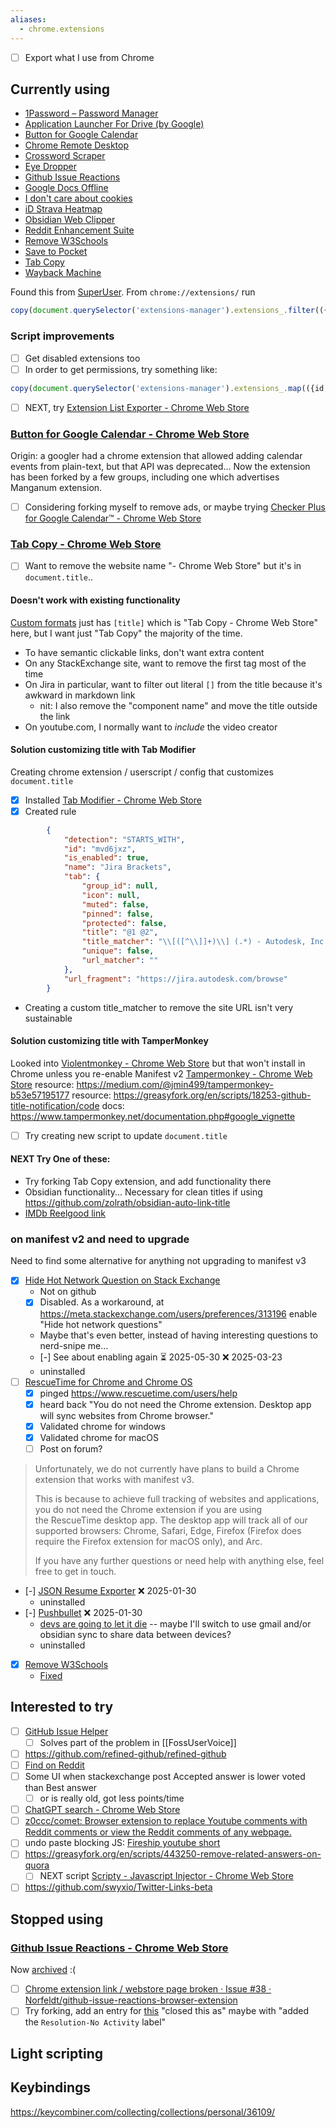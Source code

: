 ```yaml
---
aliases:
  - chrome.extensions
---
```

- [ ] Export what I use from Chrome

## Currently using

- [1Password – Password Manager](https://chromewebstore.google.com/detail/aeblfdkhhhdcdjpifhhbdiojplfjncoa)
- [Application Launcher For Drive (by Google)](https://chromewebstore.google.com/detail/lmjegmlicamnimmfhcmpkclmigmmcbeh)
- [Button for Google Calendar](https://chromewebstore.google.com/detail/lfjnmopldodmmdhddmeacgjnjeakjpki)
- [Chrome Remote Desktop](https://chromewebstore.google.com/detail/inomeogfingihgjfjlpeplalcfajhgai)
- [Crossword Scraper](https://chromewebstore.google.com/detail/lmneijnoafbpnfdjabialjehgohpmcpo)
- [Eye Dropper](https://chromewebstore.google.com/detail/hmdcmlfkchdmnmnmheododdhjedfccka)
- [Github Issue Reactions](https://chromewebstore.google.com/detail/enekincdenmmbpgkbhflknhaphpajnfd)
- [Google Docs Offline](https://chromewebstore.google.com/detail/ghbmnnjooekpmoecnnnilnnbdlolhkhi)
- [I don't care about cookies](https://chromewebstore.google.com/detail/fihnjjcciajhdojfnbdddfaoknhalnja)
- [iD Strava Heatmap](https://chromewebstore.google.com/detail/eglbcifjafncknmpmnelckombmgddlco)
- [Obsidian Web Clipper](https://chromewebstore.google.com/detail/cnjifjpddelmedmihgijeibhnjfabmlf)
- [Reddit Enhancement Suite](https://chromewebstore.google.com/detail/kbmfpngjjgdllneeigpgjifpgocmfgmb)
- [Remove W3Schools](https://chromewebstore.google.com/detail/gohnadkcefpdhblajddfnhapimpdjkje)
- [Save to Pocket](https://chromewebstore.google.com/detail/niloccemoadcdkdjlinkgdfekeahmflj)
- [Tab Copy](https://chromewebstore.google.com/detail/micdllihgoppmejpecmkilggmaagfdmb)
- [Wayback Machine](https://chromewebstore.google.com/detail/fpnmgdkabkmnadcjpehmlllkndpkmiak)

Found this from [SuperUser](https://superuser.com/questions/1164152/get-a-list-of-installed-chrome-extensions). From `chrome://extensions/` run

```js
copy(document.querySelector('extensions-manager').extensions_.filter(({state}) => state !== 'DISABLED').map(({name, webStoreUrl}) => `- [${name}](${webStoreUrl})`).join("\n"))
```

### Script improvements

- [ ] Get disabled extensions too
- [ ] In order to get permissions, try something like:
```js
copy(document.querySelector('extensions-manager').extensions_.map(({id, name, state, webStoreUrl, permissions}) => ({id, name, state, webStoreUrl, perms: permissions.simplePermissions.map(simple => simple.message)})))
```
- [ ] NEXT, try [Extension List Exporter - Chrome Web Store](https://chromewebstore.google.com/detail/extension-list-exporter/bhhfnfghihjhloegfchnfhcknbpdfmle)
### [Button for Google Calendar - Chrome Web Store](https://chromewebstore.google.com/detail/button-for-google-calenda/lfjnmopldodmmdhddmeacgjnjeakjpki)
Origin: a googler had a chrome extension that allowed adding calendar events from plain-text, but that API was deprecated...
Now the extension has been forked by a few groups, including one which advertises Manganum extension.
- [ ] Considering forking myself to remove ads, or maybe trying [Checker Plus for Google Calendar™ - Chrome Web Store](https://chromewebstore.google.com/detail/checker-plus-for-google-c/hkhggnncdpfibdhinjiegagmopldibha)
### [Tab Copy - Chrome Web Store](https://chromewebstore.google.com/detail/tab-copy/micdllihgoppmejpecmkilggmaagfdmb)
- [ ] Want to remove the website name "- Chrome Web Store" but it's in `document.title`..
#### Doesn't work with existing functionality
[Custom formats](https://tabcopy.com/docs/formats/custom-formats/)  just has `[title]` which is "Tab Copy - Chrome Web Store" here, but I want just "Tab Copy" the majority of the time.
- To have semantic clickable links, don't want extra content
- On any StackExchange site, want to remove the first tag most of the time
- On Jira in particular, want to filter out literal `[]` from the title because it's awkward in markdown link
	- nit: I also remove the "component name" and move the title outside the link
- On youtube.com, I normally want to *include* the video creator
#### Solution customizing title with Tab Modifier 
Creating chrome extension / userscript / config that customizes `document.title` 
- [x] Installed [Tab Modifier - Chrome Web Store](https://chromewebstore.google.com/detail/tab-modifier/hcbgadmbdkiilgpifjgcakjehmafcjai?hl=en)
- [x] Created rule
```json
        {
            "detection": "STARTS_WITH",
            "id": "mvd6jxz",
            "is_enabled": true,
            "name": "Jira Brackets",
            "tab": {
                "group_id": null,
                "icon": null,
                "muted": false,
                "pinned": false,
                "protected": false,
                "title": "@1 @2",
                "title_matcher": "\\[([^\\]]+)\\] (.*) - Autodesk, Inc. JIRA",
                "unique": false,
                "url_matcher": ""
            },
            "url_fragment": "https://jira.autodesk.com/browse"
        }
```
- Creating a custom title_matcher to remove the site URL isn't very sustainable
#### Solution customizing title with TamperMonkey
Looked into [Violentmonkey - Chrome Web Store](https://chromewebstore.google.com/detail/violentmonkey/jinjaccalgkegednnccohejagnlnfdag) but that won't install in Chrome unless you re-enable Manifest v2
[Tampermonkey - Chrome Web Store](https://chromewebstore.google.com/detail/tampermonkey/dhdgffkkebhmkfjojejmpbldmpobfkfo)
resource: https://medium.com/@jmin499/tampermonkey-b53e57195177
resource: https://greasyfork.org/en/scripts/18253-github-title-notification/code
docs: https://www.tampermonkey.net/documentation.php#google_vignette
- [ ] Try creating new script to update `document.title`

#### NEXT Try One of these:
- Try forking Tab Copy extension, and add functionality there
- Obsidian functionality... Necessary for clean titles if using https://github.com/zolrath/obsidian-auto-link-title
- [IMDb Reelgood link](https://greasyfork.org/en/scripts/454802-imdb-reelgood-link)

### on manifest v2 and need to upgrade
Need to find some alternative for anything not upgrading to manifest v3
- [x] [Hide Hot Network Question on Stack Exchange](https://chromewebstore.google.com/detail/hide-hot-network-question/jommfgnflipjalbpbgcfghdpoeijpoab)
	- Not on github
	- [x] Disabled. As a workaround, at https://meta.stackexchange.com/users/preferences/313196 enable "Hide hot network questions"
	- Maybe that's even better, instead of having interesting questions to nerd-snipe me...
	- [-] See about enabling again ⏳ 2025-05-30 ❌ 2025-03-23
	- uninstalled
- [ ] [RescueTime for Chrome and Chrome OS](https://chromewebstore.google.com/detail/rescuetime-for-chrome-and/bdakmnplckeopfghnlpocafcepegjeap)
	- [x] pinged https://www.rescuetime.com/users/help
	- [x] heard back "You do not need the Chrome extension. Desktop app will sync websites from Chrome browser."
	- [x] Validated chrome for windows
	- [x] Validated chrome for macOS
	- [ ] Post on forum?

> Unfortunately, we do not currently have plans to build a Chrome extension that works with manifest v3.  
>   
> This is because to achieve full tracking of websites and applications, you do not need the Chrome extension if you are using the RescueTime desktop app. The desktop app will track all of our supported browsers: Chrome, Safari, Edge, Firefox (Firefox does require the Firefox extension for macOS only), and Arc.  
>   
> If you have any further questions or need help with anything else, feel free to get in touch.

- [-] [JSON Resume Exporter](https://chromewebstore.google.com/detail/json-resume-exporter/caobgmmcpklomkcckaenhjlokpmfbdec) ❌ 2025-01-30
	- uninstalled
- [-] [Pushbullet](https://chromewebstore.google.com/detail/pushbullet/chlffgpmiacpedhhbkiomidkjlcfhogd) ❌ 2025-01-30
	- [devs are going to let it die](https://www.reddit.com/r/PushBullet/comments/1eidx6q/pushbullet_chrome_extension_uses_manifest_v2/)  -- maybe I'll switch to use gmail and/or obsidian sync to share data between devices?
	- uninstalled
- [x] [Remove W3Schools](https://chromewebstore.google.com/detail/remove-w3schools/gohnadkcefpdhblajddfnhapimpdjkje) 
	- [Fixed](https://github.com/GMaiolo/remove-w3schools/issues/16#issuecomment-2625358504)
## Interested to try
- [ ] [GitHub Issue Helper](https://chromewebstore.google.com/detail/github-issue-helper/ofckeainckjmmfocpjilclcdfcoajfno?source=sh/x/wa/m1/4&kgs=616b828c3939b6eb)
	- [ ] Solves part of the problem in [[FossUserVoice]]
- [ ] https://github.com/refined-github/refined-github
- [ ] [Find on Reddit](https://chromewebstore.google.com/detail/find-on-reddit/jbcdpeekakanklckgooknpbonojhjncm)
- [ ] Some UI when stackexchange post Accepted answer is lower voted than Best answer
	- [ ] or is really old, got less points/time
- [ ] [ChatGPT search - Chrome Web Store](https://chromewebstore.google.com/detail/chatgpt-search/ejcfepkfckglbgocfkanmcdngdijcgld)
- [ ] [z0ccc/comet: Browser extension to replace Youtube comments with Reddit comments or view the Reddit comments of any webpage.](https://github.com/z0ccc/comet)
- [ ] undo paste blocking JS: [Fireship youtube short](https://youtube.com/shorts/7bmsDg4BaKw?si=S2ZxrtdXTZz4JA2i)
- [ ] https://greasyfork.org/en/scripts/443250-remove-related-answers-on-quora
	- [ ] NEXT script [Scripty - Javascript Injector - Chrome Web Store](https://chromewebstore.google.com/detail/scripty-javascript-inject/milkbiaeapddfnpenedfgbfdacpbcbam)
- [ ] https://github.com/swyxio/Twitter-Links-beta

## Stopped using
### [Github Issue Reactions - Chrome Web Store](https://chromewebstore.google.com/detail/github-issue-reactions/enekincdenmmbpgkbhflknhaphpajnfd)
Now [archived](https://github.com/Norfeldt/github-issue-reactions-browser-extension) :(
- [ ] [Chrome extension link / webstore page broken · Issue #38 · Norfeldt/github-issue-reactions-browser-extension](https://github.com/Norfeldt/github-issue-reactions-browser-extension/issues/38)
- [ ] Try forking, add an entry for [this](https://github.com/PowerShell/PowerShell/issues/16812#event-13855745034) "closed this as" maybe with "added the `Resolution-No Activity` label"

## Light scripting

## Keybindings
https://keycombiner.com/collecting/collections/personal/36109/
